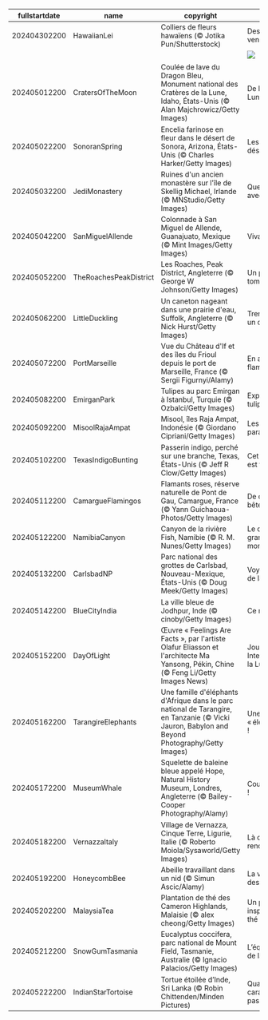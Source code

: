 |fullstartdate|name|copyright|title|image|
|--|--|--|--|--|
202404302200|HawaiianLei|Colliers de fleurs hawaïens (© Jotika Pun/Shutterstock)|Des colliers venus du Paradis|![](/fr-FR/2024/05/202404302200HawaiianLei.jpg)|
||||![](/fr-FR/2024/05/.jpg)|
202405012200|CratersOfTheMoon|Coulée de lave du Dragon Bleu, Monument national des Cratères de la Lune, Idaho, États-Unis (© Alan Majchrowicz/Getty Images)|De la Terre à la Lune|![](/fr-FR/2024/05/202405012200CratersOfTheMoon.jpg)|
202405022200|SonoranSpring|Encelia farinose en fleur dans le désert de Sonora, Arizona, États-Unis (© Charles Harker/Getty Images)|Les fleurs du désert|![](/fr-FR/2024/05/202405022200SonoranSpring.jpg)|
202405032200|JediMonastery|Ruines d'un ancien monastère sur l'île de Skellig Michael, Irlande (© MNStudio/Getty Images)|Que la force soit avec vous !|![](/fr-FR/2024/05/202405032200JediMonastery.jpg)|
202405042200|SanMiguelAllende|Colonnade à San Miguel de Allende, Guanajuato, Mexique (© Mint Images/Getty Images)|Viva Mexico !|![](/fr-FR/2024/05/202405042200SanMiguelAllende.jpg)|
202405052200|TheRoachesPeakDistrict|Les Roaches, Peak District, Angleterre (© George W Johnson/Getty Images)|Un paysage qui tombe à pic !|![](/fr-FR/2024/05/202405052200TheRoachesPeakDistrict.jpg)|
202405062200|LittleDuckling|Un caneton nageant dans une prairie d'eau, Suffolk, Angleterre (© Nick Hurst/Getty Images)|Trempé comme un canard !|![](/fr-FR/2024/05/202405062200LittleDuckling.jpg)|
202405072200|PortMarseille|Vue du Château d'If et des îles du Frioul depuis le port de Marseille, France (© Sergii Figurnyi/Alamy)|En attendant la flamme|![](/fr-FR/2024/05/202405072200PortMarseille.jpg)|
202405082200|EmirganPark|Tulipes au parc Emirgan à Istanbul, Turquie (© Ozbalci/Getty Images)|Explosion de tulipes|![](/fr-FR/2024/05/202405082200EmirganPark.jpg)|
202405092200|MisoolRajaAmpat|Misool, îles Raja Ampat, Indonésie (© Giordano Cipriani/Getty Images)|Les reflets du paradis|![](/fr-FR/2024/05/202405092200MisoolRajaAmpat.jpg)|
202405102200|TexasIndigoBunting|Passerin indigo, perché sur une branche, Texas, États-Unis (© Jeff R Clow/Getty Images)|Cet oiseau vous est familier ?|![](/fr-FR/2024/05/202405102200TexasIndigoBunting.jpg)|
202405112200|CamargueFlamingos|Flamants roses, réserve naturelle de Pont de Gau, Camargue, France (© Yann Guichaoua-Photos/Getty Images)|De drôles de bêtes !|![](/fr-FR/2024/05/202405112200CamargueFlamingos.jpg)|
202405122200|NamibiaCanyon|Canyon de la rivière Fish, Namibie (© R. M. Nunes/Getty Images)|Le deuxième plus grand canyon du monde|![](/fr-FR/2024/05/202405122200NamibiaCanyon.jpg)|
202405132200|CarlsbadNP|Parc national des grottes de Carlsbad, Nouveau-Mexique, États-Unis (© Doug Meek/Getty Images)|Voyage au centre de la Terre|![](/fr-FR/2024/05/202405132200CarlsbadNP.jpg)|
202405142200|BlueCityIndia|La ville bleue de Jodhpur, Inde (© cinoby/Getty Images)|Ce rêve bleu|![](/fr-FR/2024/05/202405142200BlueCityIndia.jpg)|
202405152200|DayOfLight|Œuvre « Feelings Are Facts », par l'artiste Olafur Eliasson et l'architecte Ma Yansong, Pékin, Chine (© Feng Li/Getty Images News)|Journée Internationale de la Lumière|![](/fr-FR/2024/05/202405152200DayOfLight.jpg)|
202405162200|TarangireElephants|Une famille d'éléphants d'Afrique dans le parc national de Tarangire, en Tanzanie (© Vicki Jauron, Babylon and Beyond Photography/Getty Images)|Une famille « éléphantesque » !|![](/fr-FR/2024/05/202405162200TarangireElephants.jpg)|
202405172200|MuseumWhale|Squelette de baleine bleue appelé Hope, Natural History Museum, Londres, Angleterre (© Bailey-Cooper Photography/Alamy)|Courez au musée !|![](/fr-FR/2024/05/202405172200MuseumWhale.jpg)|
202405182200|VernazzaItaly|Village de Vernazza, Cinque Terre, Ligurie, Italie (© Roberto Moiola/Sysaworld/Getty Images)|Là où l'histoire rencontre la mer|![](/fr-FR/2024/05/202405182200VernazzaItaly.jpg)|
202405192200|HoneycombBee|Abeille travaillant dans un nid (© Simun Ascic/Alamy)|La vie secrète des abeilles|![](/fr-FR/2024/05/202405192200HoneycombBee.jpg)|
202405202200|MalaysiaTea|Plantation de thé des Cameron Highlands, Malaisie (© alex cheong/Getty Images)|Un paysage qui inspire la séréni-thé|![](/fr-FR/2024/05/202405202200MalaysiaTea.jpg)|
202405212200|SnowGumTasmania|Eucalyptus coccifera, parc national de Mount Field, Tasmanie, Australie (© Ignacio Palacios/Getty Images)|L’équilibre délicat de la nature|![](/fr-FR/2024/05/202405212200SnowGumTasmania.jpg)|
202405222200|IndianStarTortoise|Tortue étoilée d’Inde, Sri Lanka (© Robin Chittenden/Minden Pictures)|Quand les carapaces passent…|![](/fr-FR/2024/05/202405222200IndianStarTortoise.jpg)|
